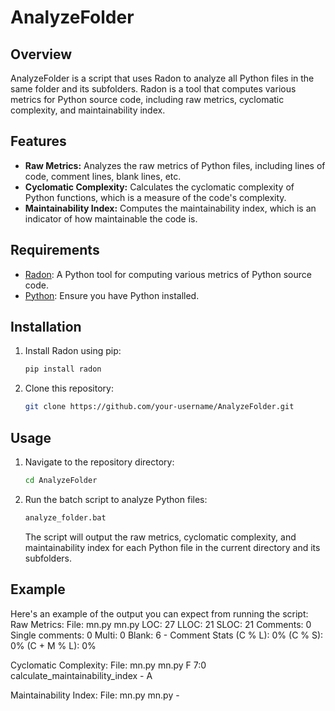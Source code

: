 # AnalyzeFolder

## Overview

AnalyzeFolder is a script that uses Radon to analyze all Python files in the same folder and its subfolders. Radon is a tool that computes various metrics for Python source code, including raw metrics, cyclomatic complexity, and maintainability index.

## Features

- **Raw Metrics:** Analyzes the raw metrics of Python files, including lines of code, comment lines, blank lines, etc.
- **Cyclomatic Complexity:** Calculates the cyclomatic complexity of Python functions, which is a measure of the code's complexity.
- **Maintainability Index:** Computes the maintainability index, which is an indicator of how maintainable the code is.

## Requirements

- [Radon](https://radon.readthedocs.io/): A Python tool for computing various metrics of Python source code.
- [Python](https://www.python.org/): Ensure you have Python installed.

## Installation

1. Install Radon using pip:
    ```sh
    pip install radon
    ```

2. Clone this repository:
    ```sh
    git clone https://github.com/your-username/AnalyzeFolder.git
    ```

## Usage

1. Navigate to the repository directory:
    ```sh
    cd AnalyzeFolder
    ```

2. Run the batch script to analyze Python files:
    ```sh
    analyze_folder.bat
    ```

    The script will output the raw metrics, cyclomatic complexity, and maintainability index for each Python file in the current directory and its subfolders.

## Example

Here's an example of the output you can expect from running the script:
Raw Metrics:
File: mn.py
mn.py
    LOC: 27
    LLOC: 21
    SLOC: 21
    Comments: 0
    Single comments: 0
    Multi: 0
    Blank: 6
    - Comment Stats
        (C % L): 0%
        (C % S): 0%
        (C + M % L): 0%

Cyclomatic Complexity:
File: mn.py
mn.py
    F 7:0 calculate_maintainability_index - A

Maintainability Index:
File: mn.py
mn.py -

